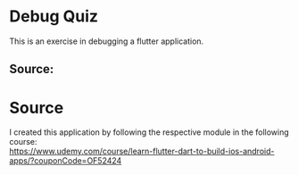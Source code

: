 # Debug Quiz<br>
This is an exercise in debugging a flutter application.<br>

## Source:<br>
# Source<br>
I created this application by following the respective module in the following course:<br>
https://www.udemy.com/course/learn-flutter-dart-to-build-ios-android-apps/?couponCode=OF52424<br>